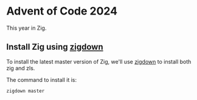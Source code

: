 # Advent of Code 2024

This year in Zig.

## Install Zig using [zigdown]

To install the latest master version of Zig, we'll
use [zigdown] to install both zig and zls.

The command to install it is:

```bash
zigdown master
```

<!-- References -->
[zigdown]: https://codeberg.org/GalaxyShard/zigdown
